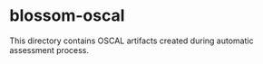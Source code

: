 # blossom-oscal
This directory contains OSCAL artifacts created during automatic assessment process. 

